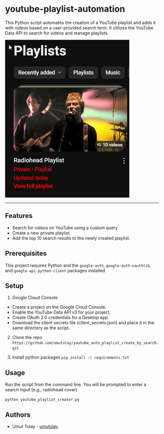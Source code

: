 # youtube-playlist-automation

This Python script automates the creation of a YouTube playlist and adds it with videos based on a user-provided search term. It utilizes the YouTube Data API to search for videos and manage playlists.

![Output Example](example_playlist.png)

---

## Features

- Search for videos on YouTube using a custom query.
- Create a new private playlist.
- Add the top 10 search results to the newly created playlist.

## Prerequisites

This project requires Python and the `google-auth`, `google-auth-oauthlib`, and `google-api-python-client` packages installed

## Setup

1. Google Cloud Console

- Create a project on the Google Cloud Console.
- Enable the YouTube Data API v3 for your project.
- Create OAuth 2.0 credentials for a Desktop app.
- Download the client secrets file (client_secrets.json) and place it in the same directory as the script.

2. Clone the repo
 `https://github.com/umutulay/youtube_auto_playlist_create_by_search.git`

3. Install python packages
 `pip install -r requirements.txt`

## Usage

Run the script from the command line. You will be prompted to enter a search input (e.g., radiohead cover)

`python youtube_playlist_creater.py`

## Authors
* Umut Tulay - [umutulay](https://github.com/umutulay)
